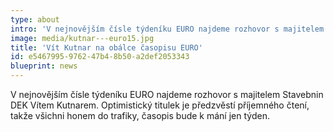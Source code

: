 ```yaml
---
type: about
intro: '​V nejnovějším čísle týdeníku EURO najdeme rozhovor s majitelem Stavebnin DEK Vítem Kutnarem.'
image: media/kutnar---euro15.jpg
title: 'Vít Kutnar na obálce časopisu EURO'
id: e5467995-9762-47b4-8b50-a2def2053343
blueprint: news
---
```

<p>V nejnovějším čísle týdeníku
EURO najdeme rozhovor s majitelem Stavebnin DEK Vítem Kutnarem.
Optimistický titulek je předzvěstí příjemného čtení, takže všichni honem do
trafiky, časopis bude k mání jen týden.
</p>